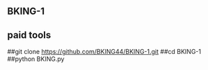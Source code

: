 ## BKING-1
## paid tools


##git clone https://github.com/BKING44/BKING-1.git
##cd BKING-1
##python BKING.py
